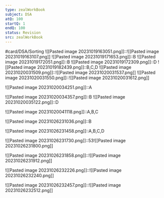 ```yaml
---
type: zealWorkBook
subject: DSA
atQ: 100
startQ: 1
endQ: 100
status: Revision
src: zealWorkBook
---
```

#card/DSA/Sorting
![[Pasted image 20231019163051.png]]::![[Pasted image 20231019163107.png]] <!--SR:!2023-11-17,16,290-->
![[Pasted image 20231019171653.png]]::B <!--SR:!2023-11-16,15,290-->
![[Pasted image 20231019172051.png]]::B <!--SR:!2023-11-16,15,290-->
![[Pasted image 20231019172309.png]]::D <!--SR:!2023-12-09,29,270-->
![[Pasted image 20231019182439.png]]::B,C,D <!--SR:!2023-12-13,32,270-->
![[Pasted image 20231020031509.png]]::![[Pasted image 20231020031537.png]] <!--SR:!2023-11-16,15,290-->
![[Pasted image 20231020031550.png]]::![[Pasted image 20231020031612.png]] <!--SR:!2023-11-12,11,270-->

![[Pasted image 20231020034251.png]]::A <!--SR:!2023-11-16,15,290-->

![[Pasted image 20231020034357.png]]::B <!--SR:!2023-11-17,16,290-->
![[Pasted image 20231020035122.png]]::D <!--SR:!2023-12-28,47,290-->

![[Pasted image 20231020041118.png]]::A,B,C <!--SR:!2023-11-17,16,290-->

![[Pasted image 20231026231036.png]]::B <!--SR:!2023-11-17,16,290-->

![[Pasted image 20231026231458.png]]::A,B,C,D <!--SR:!2023-11-17,16,290-->


![[Pasted image 20231026231730.png]]::53![[Pasted image 20231026231800.png]] <!--SR:!2023-11-12,13,270-->

![[Pasted image 20231026231858.png]]::![[Pasted image 20231026231912.png]] <!--SR:!2023-11-16,15,290-->

![[Pasted image 20231026232226.png]]::![[Pasted image 20231026232240.png]] <!--SR:!2023-12-22,41,290-->


![[Pasted image 20231026232457.png]]::![[Pasted image 20231026232512.png]] <!--SR:!2023-11-17,16,290-->

